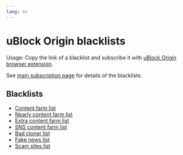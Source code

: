 ```yaml
---
lang: en
---
```

uBlock Origin blacklists
========================

Usage: Copy the link of a blacklist and subscribe it with [uBlock Origin browser extension](https://github.com/gorhill/uBlock).

See [main subscription page](./subscriptions) for details of the blacklists.

## Blacklists
* [Content farm list](../files/blocklist-ubo/content-farms.txt)
* [Nearly content farm list](../files/blocklist-ubo/nearly-content-farms.txt)
* [Extra content farm list](../files/blocklist-ubo/extra-content-farms.txt)
* [SNS content farm list](../files/blocklist-ubo/sns-content-farms.txt)
* [Bad cloner list](../files/blocklist-ubo/bad-cloners.txt)
* [Fake news list](../files/blocklist-ubo/fake-news.txt)
* [Scam sites list](../files/blocklist-ubo/scam-sites.txt)
